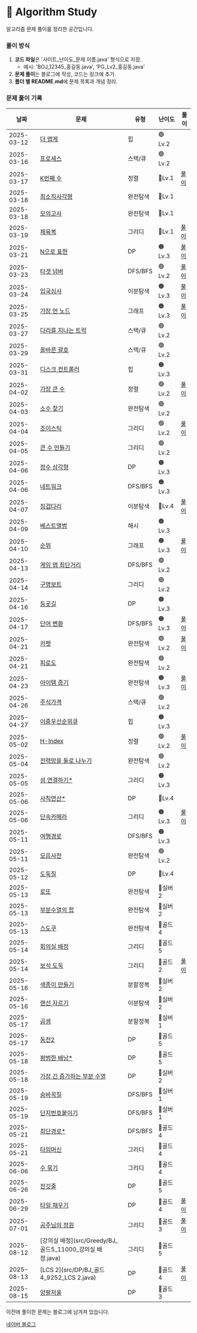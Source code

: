 # 📌 Algorithm Study

알고리즘 문제 풀이를 정리한 공간입니다.



### 풀이 방식
1. **코드 파일**은 '사이트_난이도_문제 이름.java' 형식으로 저장.
    - 예시: 'BOJ_12345_홍길동.java', 'PG_Lv2_홍길동.java'
2. **문제 풀이**는 블로그에 작성, 코드는 링크에 추가.
3. **폴더 별 README.md**에 문제 목록과 개념 정리.

### 문제 풀이 기록

| 날짜         | 문제                                                                                                                                                                          | 유형      | 난이도     | 풀이                                                |
|------------|-----------------------------------------------------------------------------------------------------------------------------------------------------------------------------|---------|---------|---------------------------------------------------|
| 2025-03-12 | [더 맵게](src/Heap/PG_Lv2_%EB%8D%94%20%EB%A7%B5%EA%B2%8C.java)                                                                                                                 | 힙       | 🟢 Lv.2 |                                                   |
| 2025-03-16 | [프로세스](src/StackQueue/PG_Lv2_%ED%94%84%EB%A1%9C%EC%84%B8%EC%8A%A4.java)                                                                                                     | 스택/큐    | 🟢 Lv.2 |                                                   |
| 2025-03-17 | [K번째 수](src/Sort/PG_Lv1_K%EB%B2%88%EC%A7%B8%EC%88%98.java)                                                                                                                  | 정렬      | 🔵Lv.1  | [풀이](https://blog.naver.com/gamakk2/223799781209) |
| 2025-03-18 | [최소직사각형](src/BruteForce/PG_Lv1_%EC%B5%9C%EC%86%8C%EC%A7%81%EC%82%AC%EA%B0%81%ED%98%95.java)                                                                                 | 완전탐색    | 🔵Lv.1  |                                                   |
| 2025-03-18 | [모의고사](src/BruteForce/PG_Lv1_%EB%AA%A8%EC%9D%98%EA%B3%A0%EC%82%AC.java)                                                                                                     | 완전탐색    | 🔵Lv.1  |                                                   |
| 2025-03-19 | [체육복](src/Greedy/PG_Lv1_%EC%B2%B4%EC%9C%A1%EB%B3%B5.java)                                                                                                                   | 그리디     | 🔵Lv.1  | [풀이](https://blog.naver.com/gamakk2/223802861543) |
| 2025-03-21 | [N으로 표현](src/DP/PG_Lv3_N%EC%9C%BC%EB%A1%9C%20%ED%91%9C%ED%98%84.java)                                                                                                       | DP      | 🟠Lv.3  | [풀이](https://blog.naver.com/gamakk2/223805073009) |
| 2025-03-23 | [타겟 넘버](src/Graph/PG_Lv2_%ED%83%80%EA%B2%9F%20%EB%84%98%EB%B2%84.java)                                                                                                      | DFS/BFS | 🟢Lv.2  | [풀이](https://blog.naver.com/gamakk2/223806408314) |
| 2025-03-24 | [입국심사](src/BinarySearch/PG_Lv3_%EC%9E%85%EA%B5%AD%EC%8B%AC%EC%82%AC.java)                                                                                                   | 이분탐색    | 🟠Lv.3  | [풀이](https://blog.naver.com/gamakk2/223808371758) |
| 2025-03-25 | [가장 먼 노드](src/Graph/PG_Lv3_%EA%B0%80%EC%9E%A5%20%EB%A8%BC%20%EB%85%B8%EB%93%9C.java)                                                                                        | 그래프     | 🟠Lv.3  | [풀이](https://blog.naver.com/gamakk2/223809854243) |
| 2025-03-27 | [다리를 지나는 트럭](src/Graph/PG_Lv2_%EB%8B%A4%EB%A6%AC%EB%A5%BC%20%EC%A7%80%EB%82%98%EB%8A%94%20%ED%8A%B8%EB%9F%AD.java)                                                          | 스택/큐    | 🟢Lv.2  |                                                   |
| 2025-03-29 | [올바른 괄호](src/StackQueue/PG_Lv2_%EC%98%AC%EB%B0%94%EB%A5%B8%20%EA%B4%84%ED%98%B8.java)                                                                                       | 스택/큐    | 🟢Lv.2  |                                                   |
| 2025-03-31 | [디스크 컨트롤러](src/Heap/PG_Lv3_%EB%94%94%EC%8A%A4%ED%81%AC%20%EC%BB%A8%ED%8A%B8%EB%A1%A4%EB%9F%AC.java)                                                                         | 힙       | 🟠Lv.3  |                                                   |
| 2025-04-02 | [가장 큰 수](src/Sort/PG_Lv2_%EA%B0%80%EC%9E%A5%20%ED%81%B0%20%EC%88%98.java)                                                                                                   | 정렬      | 🟢Lv.2  | [풀이](https://blog.naver.com/gamakk2/223819506024) |
| 2025-04-03 | [소수 찾기](src/BruteForce/PG_Lv2_%EC%86%8C%EC%88%98%20%EC%B0%BE%EA%B8%B0.java)                                                                                                 | 완전탐색    | 🟢Lv.2  |                                                   |
| 2025-04-04 | [조이스틱](src/Greedy/PG_Lv2_%EC%A1%B0%EC%9D%B4%EC%8A%A4%ED%8B%B1.java)                                                                                                         | 그리디     | 🟢Lv.2  | [풀이](https://blog.naver.com/gamakk2/223823165881) |
| 2025-04-05 | [큰 수 만들기](src/Greedy/PG_Lv2_%ED%81%B0%20%EC%88%98%20%EB%A7%8C%EB%93%A4%EA%B8%B0.java)                                                                                       | 그리디     | 🟢Lv.2  |                                                   |
| 2025-04-06 | [정수 삼각형](src/DP/PG_Lv3_%EC%A0%95%EC%88%98%20%EC%82%BC%EA%B0%81%ED%98%95.java)                                                                                               | DP      | 🟠Lv.3  |                                                   |
| 2025-04-06 | [네트워크](src/Graph/PG_Lv3_%EB%84%A4%ED%8A%B8%EC%9B%8C%ED%81%AC.java)                                                                                                          | DFS/BFS | 🟠Lv.3  |                                                   |
| 2025-04-07 | [징검다리](src/BinarySearch/PG_Lv4_%EC%A7%95%EA%B2%80%EB%8B%A4%EB%A6%AC.java)                                                                                                   | 이분탐색    | 🔴Lv.4  | [풀이](https://blog.naver.com/gamakk2/223825584515) |
| 2025-04-09 | [베스트앨범](src/Hash/PG_Lv3_%EB%B2%A0%EC%8A%A4%ED%8A%B8%EC%95%A8%EB%B2%94.java)                                                                                                 | 해시      | 🟠Lv.3  |                                                   |
| 2025-04-10 | [순위](src/Graph/PG_Lv3_%EC%88%9C%EC%9C%84.java)                                                                                                                              | 그래프     | 🟠Lv.3  | [풀이]()                                            |
| 2025-04-13 | [게임 맵 최단거리](src/Graph/PG_Lv2_%EA%B2%8C%EC%9E%84%20%EB%A7%B5%20%EC%B5%9C%EB%8B%A8%EA%B1%B0%EB%A6%AC.java)                                                                    | DFS/BFS | 🟢Lv.2  |                                                   |
| 2025-04-14 | [구명보트](src/Greedy/PG_Lv2_%EA%B5%AC%EB%AA%85%EB%B3%B4%ED%8A%B8.java)                                                                                                         | 그리디     | 🟢Lv.2  |                                                   |
| 2025-04-16 | [등굣길](src/DP/PG_Lv3_%EB%93%B1%EA%B5%A3%EA%B8%B8.java)                                                                                                                       | DP      | 🟠Lv.3  |                                                   |
| 2025-04-17 | [단어 변환](src/Graph/PG_Lv3_%EB%8B%A8%EC%96%B4%20%EB%B3%80%ED%99%98.java)                                                                                                      | DFS/BFS | 🟠Lv.3  | [풀이](https://blog.naver.com/gamakk2/223838220484) |
| 2025-04-21 | [카펫](src/BruteForce/PG_Lv2_%EC%B9%B4%ED%8E%AB.java)                                                                                                                         | 완전탐색    | 🟢Lv.2  | [풀이](https://blog.naver.com/gamakk2/223841804550) |
| 2025-04-21 | [피로도](src/BruteForce/PG_Lv2_%ED%94%BC%EB%A1%9C%EB%8F%84.java)                                                                                                               | 완전탐색    | 🟢Lv.2  |                                                   |
| 2025-04-23 | [아이템 줍기](src/Graph/PG_Lv3_%EC%95%84%EC%9D%B4%ED%85%9C%20%EC%A4%8D%EA%B8%B0.java)                                                                                            | 완전탐색    | 🟠Lv.3  | [풀이](https://blog.naver.com/gamakk2/223844445405) |
| 2025-04-26 | [주식가격](src/StackQueue/PG_Lv2_%EC%A3%BC%EC%8B%9D%EA%B0%80%EA%B2%A9.java)                                                                                                     | 스택/큐    | 🟢Lv.2  |                                                   |
| 2025-04-27 | [이중우선순위큐](src/Heap/PG_Lv3_%EC%9D%B4%EC%A4%91%EC%9A%B0%EC%84%A0%EC%88%9C%EC%9C%84%ED%81%90.java)                                                                             | 힙       | 🟠Lv.3  |                                                   |
| 2025-05-02 | [H-Index](src/Sort/PG_Lv2_HIndex.java)                                                                                                                                      | 정렬      | 🟢Lv.2  | [풀이](https://blog.naver.com/gamakk2/223853668750) |
| 2025-05-04 | [전력망을 둘로 나누기](src/BruteForce/PG_Lv2_%EC%A0%84%EB%A0%A5%EB%A7%9D%EC%9D%84%20%EB%91%98%EB%A1%9C%20%EB%82%98%EB%88%84%EA%B8%B0.java)                                           | 완전탐색    | 🟢Lv.2  |                                                   |
| 2025-05-05 | [섬 연결하기*](src/Greedy/PG_Lv3_%EC%84%AC%20%EC%97%B0%EA%B2%B0%ED%95%98%EA%B8%B0.java)                                                                                          | 그리디     | 🟠Lv.3  |                                                   |
| 2025-05-06 | [사칙연산*](src/DP/PG_Lv4_%EC%82%AC%EC%B9%99%EC%97%B0%EC%82%B0.java)                                                                                                            | DP      | 🔴Lv.4  |                                                   |
| 2025-05-06 | [단속카메라](src/Greedy/PG_Lv3_%EB%8B%A8%EC%86%8D%EC%B9%B4%EB%A9%94%EB%9D%BC.java)                                                                                               | 그리디     | 🟠Lv.3  | [풀이](https://blog.naver.com/gamakk2/223856958267) |
| 2025-05-11 | [여행경로](src/Graph/PG_Lv3_%EC%97%AC%ED%96%89%EA%B2%BD%EB%A1%9C.java)                                                                                                          | DFS/BFS | 🟠Lv.3  |                                                   |
| 2025-05-11 | [모음사전](src/BruteForce/PG_Lv2_%EB%AA%A8%EC%9D%8C%EC%82%AC%EC%A0%84.java)                                                                                                     | 완전탐색    | 🟢Lv.2  |                                                   |
| 2025-05-12 | [도둑질](src/DP/PG_Lv4_%EB%8F%84%EB%91%91%EC%A7%88.java)                                                                                                                       | DP      | 🔴Lv.4  |                                                   |
| 2025-05-13 | [로또](src/BruteForce/BJ_%EC%8B%A4%EB%B2%842_6603_%EB%A1%9C%EB%98%90.java)                                                                                                    | 완전탐색    | 🥈실버2   |                                                   |
| 2025-05-13 | [부분수열의 합](src/BruteForce/BJ_%EC%8B%A4%EB%B2%842_1182_%EB%B6%80%EB%B6%84%EC%88%98%EC%97%B4%EC%9D%98%20%ED%95%A9.java)                                                        | 완전탐색    | 🥈실버2   |                                                   |
| 2025-05-13 | [스도쿠](src/BruteForce/BJ_%EA%B3%A8%EB%93%9C4_2580_%EC%8A%A4%EB%8F%84%EC%BF%A0.java)                                                                                          | 완전탐색    | 🥇골드4   |                                                   |
| 2025-05-14 | [회의실 배정](src/Greedy/BJ_%EA%B3%A8%EB%93%9C5_1931_%ED%9A%8C%EC%9D%98%EC%8B%A4%20%EB%B0%B0%EC%A0%95.java)                                                                      | 그리디     | 🥇골드5   |                                                   |
| 2025-05-14 | [보석 도둑](src/Greedy/BJ_%EA%B3%A8%EB%93%9C2_1202_%EB%B3%B4%EC%84%9D%20%EB%8F%84%EB%91%91.java)                                                                                | 그리디     | 🥇골드2   | [풀이](https://blog.naver.com/gamakk2/223865700182) |
| 2025-05-16 | [색종이 만들기](src/DivideandConquer/BJ_%EC%8B%A4%EB%B2%842_2630_%EC%83%89%EC%A2%85%EC%9D%B4%20%EB%A7%8C%EB%93%A4%EA%B8%B0.java)                                                  | 분할정복    | 🥈실버2   |                                                   |
| 2025-05-16 | [랜선 자르기](src/BinarySearch/BJ_%EC%8B%A4%EB%B2%842_1654_%EB%9E%9C%EC%84%A0%20%EC%9E%90%EB%A5%B4%EA%B8%B0.java)                                                                | 이분탐색    | 🥈실버2   |                                                   |
| 2025-05-17 | [곱셈](src/DivideandConquer/BJ_%EC%8B%A4%EB%B2%841_1629_%EA%B3%B1%EC%85%88.java)                                                                                              | 분할정복    | 🥈실버1   |                                                   |
| 2025-05-17 | [동전2](src/DP/BJ_%EA%B3%A8%EB%93%9C5_2294_%EB%8F%99%EC%A0%842.java)                                                                                                          | DP      | 🥇골드5   |                                                   |
| 2025-05-18 | [평범한 배낭*](src/DP/BJ_%EA%B3%A8%EB%93%9C5_12865_%ED%8F%89%EB%B2%94%ED%95%9C%20%EB%B0%B0%EB%82%AD.java)                                                                        | DP      | 🥇골드5   |                                                   |
| 2025-05-18 | [가장 긴 증가하는 부분 수열](src/DP/BJ_%EC%8B%A4%EB%B2%842_11053_%EA%B0%80%EC%9E%A5%20%EA%B8%B4%20%EC%A6%9D%EA%B0%80%ED%95%98%EB%8A%94%20%EB%B6%80%EB%B6%84%20%EC%88%98%EC%97%B4.java) | DP      | 🥈실버2   |                                                   |
| 2025-05-19 | [숨바꼭질](src/Graph/BJ_%EC%8B%A4%EB%B2%841_1697_%EC%88%A8%EB%B0%94%EA%BC%AD%EC%A7%88.java)                                                                                     | DFS/BFS | 🥈실버1   |                                                   |
| 2025-05-19 | [단지번호붙이기](src/Graph/BJ_%EC%8B%A4%EB%B2%841_2667_%EB%8B%A8%EC%A7%80%EB%B2%88%ED%98%B8%EB%B6%99%EC%9D%B4%EA%B8%B0.java)                                                       | DFS/BFS | 🥈실버1   |                                                   |
| 2025-05-21 | [최단경로*](src/Greedy/BJ_%EA%B3%A8%EB%93%9C4_1753_%EC%B5%9C%EB%8B%A8%EA%B2%BD%EB%A1%9C.java)                                                                                   | DFS/BFS | 🥇골드4   |                                                   |
| 2025-05-21 | [타임머신](src/Greedy/BJ_%EA%B3%A8%EB%93%9C4_11657_%ED%83%80%EC%9E%84%EB%A8%B8%EC%8B%A0.java)                                                                                   | 그리디     | 🥇골드4   |                                                   |
| 2025-06-06 | [수 묶기](src/Greedy/BJ_%EA%B3%A8%EB%93%9C4_1744_%EC%88%98%20%EB%AC%B6%EA%B8%B0.java)                                                                                          | 그리디     | 🥇골드4   |                                                   |
| 2025-06-26 | [전깃줄](src/DP/BJ_%EA%B3%A8%EB%93%9C5_2565_%EC%A0%84%EA%B9%83%EC%A4%84.java)                                                                                                  | DP      | 🥇골드5   |                                                   |
| 2025-06-29 | [타일 채우기](src/DP/BJ_%EA%B3%A8%EB%93%9C4_2133_%ED%83%80%EC%9D%BC%20%EC%B1%84%EC%9A%B0%EA%B8%B0.java)                                                                          | DP      | 🥇골드4   | [풀이](https://blog.naver.com/gamakk2/223915849305) |
| 2025-07-01 | [공주님의 정원](src/Greedy/BJ_%EA%B3%A8%EB%93%9C3_2457_%EA%B3%B5%EC%A3%BC%EB%8B%98%EC%9D%98%20%EC%A0%95%EC%9B%90.java)                                                            | 그리디     | 🥇골드3   | [풀이](https://blog.naver.com/gamakk2/223918163523) |
| 2025-08-12 | [강의실 배정](src/Greedy/BJ_골드5_11000_강의실 배정.java)                                                                                                                               | 그리디     | 🥇골드5   |                                                   |
| 2025-08-13 | [LCS 2](src/DP/BJ_골드4_9252_LCS 2.java)                                                                                                                                      | DP      | 🥇골드4   | [풀이](https://blog.naver.com/gamakk2/223969429563) |
| 2025-08-15 | [양팔저울](src/DP/BJ_골드3_2629_양팔저울.java)                                                                                                                                        | DP      | 🥇골드3   | |

이전에 풀이한 문제는 블로그에 남겨져 있습니다.

[네이버 블로그](https://blog.naver.com/gamakk2/223793678530)
